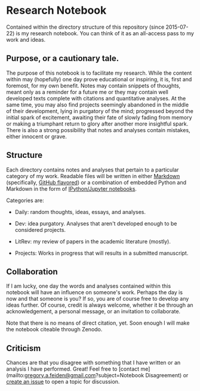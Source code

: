 # Research Notebook

Contained within the directory structure of this repository (since 2015-07-22) is my research notebook. You can think of it as an all-access pass to my work and ideas.

## Purpose, or a cautionary tale.

The purpose of this notebook is to facilitate my research. While the content within may (hopefully) one day prove educational or inspiring, it is, first and foremost, for my own benefit. Notes may contain snippets of thoughts, meant only as a reminder for a future me or they may contain well developed texts complete with citations and quantitative analyses. At the same time, you may also find projects seemingly abandoned in the middle of their development, lying in purgatory of the mind; progressed beyond the initial spark of excitement, awaiting their fate of slowly fading from memory or making a triumphant return to glory after another more insightful spark. There is also a strong possibility that notes and analyses contain mistakes, either innocent or grave. 

## Structure

Each directory contains notes and analyses that pertain to a particular category of my work. Readable files will be written in either [Markdown](http://daringfireball.net/projects/markdown/) (specifically, [GitHub flavored](https://help.github.com/articles/github-flavored-markdown/)) or a combination of embedded Python and Markdown in the form of [IPython/Jupyter notebooks](http://ipython.org/notebook.html). 

Categories are:

* Daily: random thoughts, ideas, essays, and analyses.

* Dev: idea purgatory. Analyses that aren't developed enough to be considered projects.

* LitRev: my review of papers in the academic literature (mostly).

* Projects: Works in progress that will results in a submitted manuscript.

## Collaboration

If I am lucky, one day the words and analyses contained within this notebook will have an influence on someone's work. Perhaps the day is now and that someone is you? If so, you are of course free to develop any ideas further. Of course, credit is always welcome, whether it be through an acknowledgement, a personal message, or an invitation to collaborate. 

Note that there is no means of direct citation, yet. Soon enough I will make the notebook citeable through Zenodo. 

## Criticism

Chances are that you disagree with something that I have written or an analysis I have performed. Great! Feel free to [contact me](mailto:gregory.a.feiden@gmail.com?subject=Notebook Disagreement) or [create an issue](https://github.com/gfeiden/Notebook/issues/new) to open a topic for discussion. 